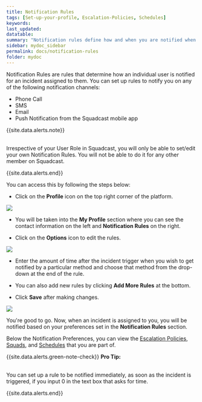 ```yaml
---
title: Notification Rules
tags: [Set-up-your-profile, Escalation-Policies, Schedules]
keywords: 
last_updated: 
datatable: 
summary: "Notification rules define how and when you are notified when an incident is assigned to you."
sidebar: mydoc_sidebar
permalink: docs/notification-rules
folder: mydoc
---
```


Notification Rules are rules that determine how an individual user is notified for an incident assigned to them. 
You can set up rules to notify you on any of the following notification channels: 

- Phone Call
- SMS
- Email
- Push Notification from the Squadcast mobile app

{{site.data.alerts.note}}
<p><br/>Irrespective of your User Role in Squadcast, you will only be able to set/edit your own Notification Rules. You will not be able to do it for any other member on Squadcast.</p>
{{site.data.alerts.end}}

You can access this by following the steps below: 

- Click on the **Profile** icon on the top right corner of the platform. 

![](images/notification_rules_1.png)

- You will be taken into the **My Profile** section where you can see the contact information on the left and **Notification Rules** on the right. 

- Click on the **Options** icon to edit the rules. 

![](images/notification_rules_2.png)

- Enter the amount of time after the incident trigger when you wish to get notified by a particular method and choose that method from the drop-down at the end of the rule. 

- You can also add new rules by clicking **Add More Rules** at the bottom.

- Click **Save** after making changes.

![](images/notification_rules_3.png)

You're good to go. Now, when an incident is assigned to you, you will be notified based on your preferences set in the **Notification Rules** section.

Below the Notification Preferences, you can view the [Escalation Policies](escalation-policies.html), [Squads](squads.html), and [Schedules](schedules.html) that you are part of.

{{site.data.alerts.green-note-check}}
<b>Pro Tip: </b>
<p><br/>You can set up a rule to be notified immediately, as soon as the incident is triggered, if you input 0 in the text box that asks for time.</p>
{{site.data.alerts.end}}